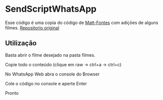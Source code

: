 # SendScriptWhatsApp

Esse código é uma copia do código de [Matt-Fontes](https://github.com/Matt-Fontes/) com adições de alguns filmes.
[Repositorio original](https://github.com/Matt-Fontes/SendScriptWhatsApp)

## Utilização

Basta abrir o filme desejado na pasta filmes.

Copie todo o conteúdo (clique em raw -> ctrl+a -> ctrl+c)

No WhatsApp Web abra o console do Browser

Cole o código no console e aperte Enter

Pronto
